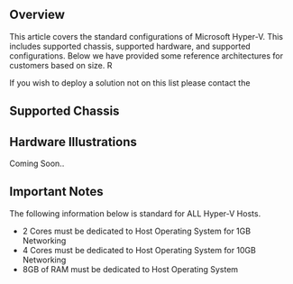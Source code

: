 ## Overview ##
This article covers the standard configurations of Microsoft Hyper-V. This includes supported chassis, supported hardware, and supported configurations. Below we have provided some reference architectures for customers based on size. R

If you wish to deploy a solution not on this list please contact the

## Supported Chassis #


## Hardware Illustrations ##

Coming Soon..

## Important Notes ##

The following information below is standard for ALL Hyper-V Hosts.

- 2 Cores must be dedicated to Host Operating System for 1GB Networking
- 4 Cores must be dedicated to Host Operating System for 10GB Networking
- 8GB of RAM must be dedicated to Host Operating System